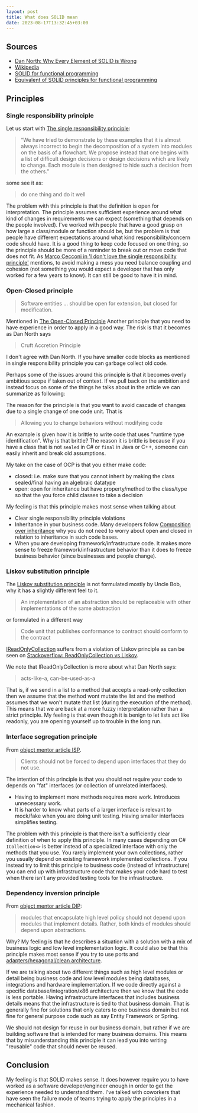 ```yaml
---
layout: post
title: What does SOLID mean
date: 2023-08-17T13:32:45+03:00
---
```


## Sources

- [Dan North: Why Every Element of SOLID is Wrong](https://speakerdeck.com/tastapod/why-every-element-of-solid-is-wrong)
- [Wikipedia](https://en.wikipedia.org/wiki/SOLID#SOLID_Principles)
- [SOLID for functional programming](https://stackoverflow.com/questions/5577054/solid-for-functional-programming)
- [Equivalent of SOLID principles for functional programming](https://softwareengineering.stackexchange.com/questions/165356/equivalent-of-solid-principles-for-functional-programming)

## Principles

### Single responsibility principle

Let us start with [The single responsibility principle](https://blog.cleancoder.com/uncle-bob/2014/05/08/SingleReponsibilityPrinciple.html):

> “We have tried to demonstrate by these examples that it is almost always incorrect to begin the decomposition of a system into modules on the basis of a flowchart. We propose instead that one begins with a list of difficult design decisions or design decisions which are likely to change. Each module is then designed to hide such a decision from the others.”

some see it as:

> do one thing and do it well

The problem with this principle is that the definition is open for interpretation. The principle assumes sufficient experience around what kind of changes in requirements we can expect (something that depends on the people involved). I've worked with people that have a good grasp on how large a class/module or function should be, but the problem is that people have different expectations around what kind responsibility/concern code should have. It is a good thing to keep code focused on one thing, so the principle should be more of a reminder to break out or move code that does not fit. As [Marco Cecconi in 'I don't love the single responsibility principle'](https://sklivvz.com/posts/i-dont-love-the-single-responsibility-principle) mentions, to avoid making a mess you need balance coupling and cohesion (not something you would expect a developer that has only worked for a few years to know). It can still be good to have it in mind.

### Open-Closed principle

> Software entities ... should be open for extension, but closed for modification.

Mentioned in [The Open-Closed Principle](https://web.archive.org/web/20060822033314/http://www.objectmentor.com/resources/articles/ocp.pdf)
Another principle that you need to have experience in order to apply in a good way. The risk is that it becomes as Dan North says

> Cruft Accretion Principle

I don't agree with Dan North. If you have smaller code blocks as mentioned in single responsibility principle you can garbage collect old code.

Perhaps some of the issues around this principle is that it becomes overly ambitious scope if taken out of context. If we pull back on the ambition and instead focus on some of the things he talks about in the article we can summarize as following:

The reason for the principle is that you want to avoid cascade of changes due to a single change of one code unit. That is

> Allowing you to change behaviors without modifying code

An example is given how it is brittle to write code that uses "runtime type identification". Why is that brittle?  The reason it is brittle is because if you have a class that is not `sealed` in C# or `final` in Java or C++, someone can easily inherit and break old assumptions.

My take on the case of OCP is that you either make code:

- closed: i.e. make sure that you cannot inherit by making the class sealed/final having an algebraic datatype
- open: open for inheritance but have property/method to the class/type so that the you force child classes to take a decision

My feeling is that this principle makes most sense when talking about

- Clear single responsibility principle violations
- Inheritance in your business code. Many developers follow [Composition over inheritance](https://en.wikipedia.org/wiki/Composition_over_inheritance) why you do not need to worry about open and closed in relation to inheritance in such code bases.
- When you are developing framework/infrastructure code. It makes more sense to freeze framework/infrastructure behavior than it does to freeze business behavior (since businesses and people change).

### Liskov substitution principle

The [Liskov substitution principle](https://en.wikipedia.org/wiki/Liskov_substitution_principle) is not formulated mostly by Uncle Bob, why it has a slightly different feel to it.

> An implementation of an abstraction should be replaceable with other implementations of the same abstraction

or formulated in a different way

> Code unit that publishes conformance to contract should conform to the contract

[IReadOnlyCollection](https://learn.microsoft.com/en-us/dotnet/api/system.collections.generic.ireadonlycollection-1?view=net-7.0#definition) suffers from a violation of Liskov principle as can be seen on [Stackoverflow: ReadOnlyCollection vs Liskov](https://stackoverflow.com/questions/13819058/readonlycollection-vs-liskov-how-to-correctly-model-immutable-representations).

We note that IReadOnlyCollection is more about what Dan North says:

> acts-like-a, can-be-used-as-a

That is, if we send in a list to a method that accepts a read-only collection then we assume that the method wont mutate the list and the method assumes that we won't mutate that list (during the execution of the method). This means that we are back at a more fuzzy interpretation rather than a strict principle. My feeling is that even though it is benign to let lists act like readonly, you are opening yourself up to trouble in the long run.

### Interface segregation principle

From [object mentor article ISP](https://docs.google.com/a/cleancoder.com/viewer?a=v&pid=explorer&chrome=true&srcid=0BwhCYaYDn8EgOTViYjJhYzMtMzYxMC00MzFjLWJjMzYtOGJiMDc5N2JkYmJi&hl=en).

> Clients should not be forced to depend upon interfaces that they do not use.

The intention of this principle is that you should not require your code to depends on "fat" interfaces (or collection of unrelated interfaces).

- Having to implement more methods requires more work. Introduces unnecessary work.
- It is harder to know what parts of a larger interface is relevant to mock/fake when you are doing unit testing. Having smaller interfaces simplifies testing.

The problem with this principle is that there isn't a sufficiently clear definition of when to apply this principle. In many cases depending on C# `ICollection<>` is better instead of a specialized interface with only the methods that you use. You rarely implement your own collections, rather you usually depend on existing framework implemented collections. If you instead try to limit this principle to business code (instead of infrastructure) you can end up with infrastructure code that makes your code hard to test when there isn't any provided testing tools for the infrastructure.

### Dependency inversion principle

From [object mentor article DIP](https://web.archive.org/web/20110714224327/http://www.objectmentor.com/resources/articles/dip.pdf):

> modules that encapsulate high level policy should not depend upon modules that implement details. Rather, both kinds of modules should depend upon abstractions.

Why? My feeling is that he describes a situation with a solution with a mix of business logic and low level implementation logic. It could also be that this principle makes most sense if you try to use ports and [adapters/hexagonal/clean architecture](https://blog.ploeh.dk/2016/03/18/functional-architecture-is-ports-and-adapters/).

If we are talking about two different things such as high level modules or detail being business code and low level modules being databases, integrations and hardware implementation. If we code directly against a specific database/integration/x86 architecture then we know that the code is less portable. Having infrastructure interfaces that includes business details means that the infrastructure is tied to that business domain. That is generally fine for solutions that only caters to one business domain but not fine for general purpose code such as say Entity Framework or Spring.

We should not design for reuse in our business domain, but rather if we are building software that is intended for many business domains. This means that by misunderstanding this principle it can lead you into writing "reusable" code that should never be reused.

## Conclusion

My feeling is that SOLID makes sense. It does however require you to have worked as a software developer/engineer enough in order to get the experience needed to understand them. I've talked with coworkers that have seen the failure mode of teams trying to apply the principles in a mechanical fashion.
